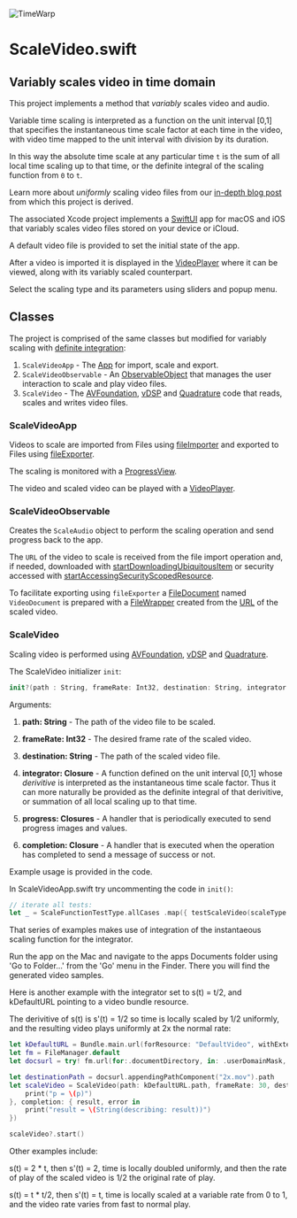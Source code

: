 ![TimeWarp](http://www.limit-point.com/assets/images/TimeWarp.jpg)
# ScaleVideo.swift
## Variably scales video in time domain

This project implements a method that *variably* scales video and audio. 

Variable time scaling is interpreted as a function on the unit interval [0,1] that specifies the instantaneous time scale factor at each time in the video, with video time mapped to the unit interval with division by its duration.

In this way the absolute time scale at any particular time `t` is the sum of all local time scaling up to that time, or the definite integral of the scaling function from `0` to `t`.

Learn more about *uniformly* scaling video files from our [in-depth blog post](https://www.limit-point.com/blog/2022/scale-video) from which this project is derived. 

The associated Xcode project implements a [SwiftUI] app for macOS and iOS that variably scales video files stored on your device or iCloud. 

A default video file is provided to set the initial state of the app. 

After a video is imported it is displayed in the [VideoPlayer] where it can be viewed, along with its variably scaled counterpart.

Select the scaling type and its parameters using sliders and popup menu.

## Classes

The project is comprised of the same classes but modified for variably scaling with [definite integration](https://developer.apple.com/documentation/accelerate/quadrature):

1. `ScaleVideoApp` - The [App] for import, scale and export.
2. `ScaleVideoObservable` - An [ObservableObject] that manages the user interaction to scale and play video files.
3. `ScaleVideo` - The [AVFoundation], [vDSP] and [Quadrature] code that reads, scales and writes video files.

### ScaleVideoApp

Videos to scale are imported from Files using [fileImporter] and exported to Files using [fileExporter]. 

The scaling is monitored with a [ProgressView].

The video and scaled video can be played with a [VideoPlayer].

### ScaleVideoObservable

Creates the `ScaleAudio` object to perform the scaling operation and send progress back to the app.

The `URL` of the video to scale is received from the file import operation and, if needed, downloaded with [startDownloadingUbiquitousItem] or security accessed with [startAccessingSecurityScopedResource].

To facilitate exporting using `fileExporter` a [FileDocument] named `VideoDocument` is prepared with a [FileWrapper] created from the [URL] of the scaled video.

### ScaleVideo

Scaling video is performed using [AVFoundation], [vDSP] and [Quadrature].

The ScaleVideo initializer `init`:

```swift
init?(path : String, frameRate: Int32, destination: String, integrator:@escaping (Double) -> Double, progress: @escaping (CGFloat, CIImage?) -> Void, completion: @escaping (URL?, String?) -> Void)
```

Arguments:

1. **path: String** - The path of the video file to be scaled.

2. **frameRate: Int32** - The desired frame rate of the scaled video. 

3. **destination: String** - The path of the scaled video file.

4. **integrator: Closure** - A function defined on the unit interval [0,1] whose *derivitive* is interpreted as the instantaneous time scale factor. Thus it can more naturally be provided as the definite integral of that derivitive, or summation of all local scaling up to that time.  

5. **progress: Closures** - A handler that is periodically executed to send progress images and values.

6. **completion: Closure** - A handler that is executed when the operation has completed to send a message of success or not.

Example usage is provided in the code. 

In ScaleVideoApp.swift try uncommenting the code in `init()`:

```swift
// iterate all tests:
let _ = ScaleFunctionTestType.allCases .map({ testScaleVideo(scaleType: $0) })
```

That series of examples makes use of integration of the instantaeous scaling function for the integrator.

Run the app on the Mac and navigate to the apps Documents folder using 'Go to Folder...' from the 'Go' menu in the Finder. There you will find the generated video samples. 

Here is another example with the integrator set to s(t) = t/2, and kDefaultURL pointing to a video bundle resource. 

The derivitive of s(t) is s'(t) = 1/2 so time is locally scaled by 1/2 uniformly, and the resulting video plays uniformly at 2x the normal rate:

```swift
let kDefaultURL = Bundle.main.url(forResource: "DefaultVideo", withExtension: "mov")!
let fm = FileManager.default
let docsurl = try! fm.url(for:.documentDirectory, in: .userDomainMask, appropriateFor: nil, create: true)

let destinationPath = docsurl.appendingPathComponent("2x.mov").path
let scaleVideo = ScaleVideo(path: kDefaultURL.path, frameRate: 30, destination: destinationPath, integrator: {t in t/2}, progress: { p, _ in
    print("p = \(p)")
}, completion: { result, error in
    print("result = \(String(describing: result))")
})

scaleVideo?.start()
```
Other examples include:

s(t) = 2 * t, then s'(t) = 2, time is locally doubled uniformly, and then the rate of play of the scaled video is 1/2 the original rate of play. 

s(t) = t * t/2, then s'(t) = t, time is locally scaled at a variable rate from 0 to 1, and the video rate varies from fast to normal play.


[App]: https://developer.apple.com/documentation/swiftui/app
[ObservableObject]: https://developer.apple.com/documentation/combine/observableobject
[AVFoundation]: https://developer.apple.com/documentation/avfoundation/
[vDSP]: https://developer.apple.com/documentation/accelerate/vdsp
[SwiftUI]: https://developer.apple.com/tutorials/swiftui
[fileImporter]: https://developer.apple.com/documentation/swiftui/form/fileimporter(ispresented:allowedcontenttypes:allowsmultipleselection:oncompletion:)
[fileExporter]: https://developer.apple.com/documentation/swiftui/form/fileexporter(ispresented:document:contenttype:defaultfilename:oncompletion:)-1srj
[FileDocument]: https://developer.apple.com/documentation/swiftui/filedocument
[FileWrapper]: https://developer.apple.com/documentation/foundation/filewrapper
[URL]: https://developer.apple.com/documentation/foundation/url
[VideoPlayer]: https://developer.apple.com/documentation/avkit/videoplayer
[ProgressView]: https://developer.apple.com/documentation/swiftui/progressview
[startDownloadingUbiquitousItem]: https://developer.apple.com/documentation/foundation/filemanager/1410377-startdownloadingubiquitousitem
[startAccessingSecurityScopedResource]: https://developer.apple.com/documentation/foundation/nsurl/1417051-startaccessingsecurityscopedreso
[Quadrature]: https://developer.apple.com/documentation/accelerate/quadrature
